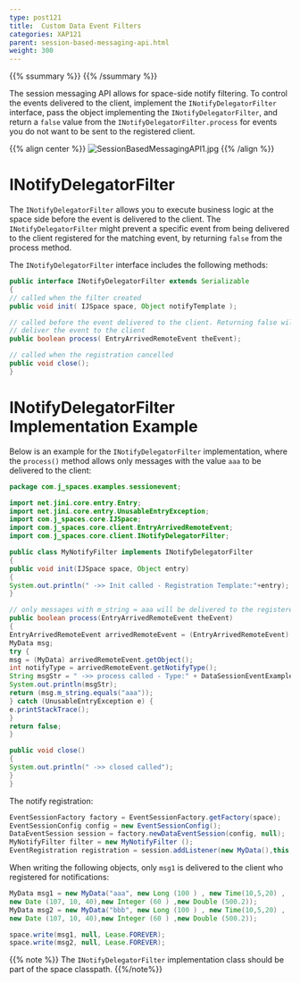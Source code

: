 ```yaml
---
type: post121
title:  Custom Data Event Filters
categories: XAP121
parent: session-based-messaging-api.html
weight: 300
---
```


{{% ssummary %}} {{% /ssummary %}}


The session messaging API allows for space-side notify filtering. To control the events delivered to the client, implement the `INotifyDelegatorFilter` interface, pass the object implementing the `INotifyDelegatorFilter`, and return a `false` value from the `INotifyDelegatorFilter.process` for events you do not want to be sent to the registered client.

{{% align center %}}
![SessionBasedMessagingAPI1.jpg](/attachment_files/sessionbasedmessagingapi11.jpg)
{{% /align %}}

# INotifyDelegatorFilter

The `INotifyDelegatorFilter` allows you to execute business logic at the space side before the event is delivered to the client. The `INotifyDelegatorFilter` might prevent a specific event from being delivered to the client registered for the matching event, by returning `false` from the process method.

The `INotifyDelegatorFilter` interface includes the following methods:


```java
public interface INotifyDelegatorFilter extends Serializable
{
// called when the filter created
public void init( IJSpace space, Object notifyTemplate );

// called before the event delivered to the client. Returning false will not
// deliver the event to the client
public boolean process( EntryArrivedRemoteEvent theEvent);

// called when the registration cancelled
public void close();
}
```

# INotifyDelegatorFilter Implementation Example
Below is an example for the `INotifyDelegatorFilter` implementation, where the `process()` method allows only messages with the value `aaa` to be delivered to the client:


```java
package com.j_spaces.examples.sessionevent;

import net.jini.core.entry.Entry;
import net.jini.core.entry.UnusableEntryException;
import com.j_spaces.core.IJSpace;
import com.j_spaces.core.client.EntryArrivedRemoteEvent;
import com.j_spaces.core.client.INotifyDelegatorFilter;

public class MyNotifyFilter implements INotifyDelegatorFilter
{
public void init(IJSpace space, Object entry)
{
System.out.println(" ->> Init called - Registration Template:"+entry);
}

// only messages with m_string = aaa will be delivered to the registered client
public boolean process(EntryArrivedRemoteEvent theEvent)
{
EntryArrivedRemoteEvent arrivedRemoteEvent = (EntryArrivedRemoteEvent) theEvent;
MyData msg;
try {
msg = (MyData) arrivedRemoteEvent.getObject();
int notifyType = arrivedRemoteEvent.getNotifyType();
String msgStr = " ->> process called - Type:" + DataSessionEventExample.getNotifyDesc(notifyType)+" - Data:" + msg ;
System.out.println(msgStr);
return (msg.m_string.equals("aaa"));
} catch (UnusableEntryException e) {
e.printStackTrace();
}
return false;
}

public void close()
{
System.out.println(" ->> closed called");
}
}
```

The notify registration:


```java
EventSessionFactory factory = EventSessionFactory.getFactory(space);
EventSessionConfig config = new EventSessionConfig();
DataEventSession session = factory.newDataEventSession(config, null);
MyNotifyFilter filter = new MyNotifyFilter ();
EventRegistration registration = session.addListener(new MyData(),this,Lease.FOREVER,null,filter,NotifyActionType.NOTIFY_ALL);
```

When writing the following objects, only `msg1` is delivered to the client who registered for notifications:


```java
MyData msg1 = new MyData("aaa", new Long (100 ) , new Time(10,5,20) ,
new Date (107, 10, 40),new Integer (60 ) ,new Double (500.2));
MyData msg2 = new MyData("bbb", new Long (100 ) , new Time(10,5,20) ,
new Date (107, 10, 40),new Integer (60 ) ,new Double (500.2));

space.write(msg1, null, Lease.FOREVER);
space.write(msg2, null, Lease.FOREVER);
```

{{% note %}}
The `INotifyDelegatorFilter` implementation class should be part of the space classpath.
{{%/note%}}
